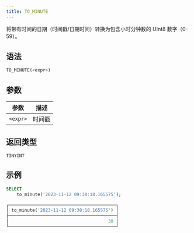 ```yaml
---
title: TO_MINUTE
---
```


将带有时间的日期（时间戳/日期时间）转换为包含小时分钟数的 UInt8 数字（0-59）。

## 语法

```sql
TO_MINUTE(<expr>)
```

## 参数

| 参数       | 描述     |
|-----------|----------|
| `<expr>`  | 时间戳   |

## 返回类型

 `TINYINT`

## 示例

```sql
SELECT
    to_minute('2023-11-12 09:38:18.165575');

┌─────────────────────────────────────────┐
│ to_minute('2023-11-12 09:38:18.165575') │
├─────────────────────────────────────────┤
│                                      38 │
└─────────────────────────────────────────┘
```
